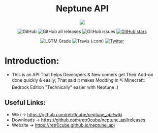 <h1 align="center">Neptune API</h1>

<p align="center">
  <img src="https://user-images.githubusercontent.com/61835816/131254032-b0b9ee32-be44-4573-878c-5263d67601fb.png" />
</p>

<div align="center">
 <p><img src="https://img.shields.io/github/license/retr0cube/neptune_api?color=red&amp;label=Repo%20License&amp;style=flat-square" alt="GitHub"> 
 <img src="https://img.shields.io/github/downloads/retr0cube/neptune_api/total?color=blue&amp;label=Downloads&amp;style=flat-square" alt="GitHub all releases"> 
 <img src="https://img.shields.io/github/issues/retr0cube/neptune_api?color=green&amp;label=Issues&amp;style=flat-square" alt="GitHub issues"> 
 <a href="https://github.com/retr0cube/neptune_api/stargazers">
 <img src="https://img.shields.io/github/stars/retr0cube/neptune_api?color=yellow&amp;label=Stars&amp;style=flat-square" alt="GitHub stars"></a> 
</div>
<div align="center">
 <img src="https://img.shields.io/lgtm/grade/python/github/retr0cube/neptune_api?label=Code%20Quality%20&amp;style=flat-square" alt="LGTM Grade"> 
 <img src="https://img.shields.io/travis/com/retr0cube/neptune_api?label=Build%20status&amp;style=flat-square" alt="Travis (.com)"> 
 <a href="https://twitter.com/intent/tweet?text=Wow:&amp;url=https%3A%2F%2Fgithub.com%2Fretr0cube%2Fneptune_api.git">
 <img src="https://img.shields.io/twitter/url?style=social&amp;url=https%3A%2F%2Ftwitter.com%2FPillagerThe%2F" alt="Twitter"></a> </p>
</div>

# Introduction:
 - This is an API That helps Developers & New comers get Their Add-on done quickly & easily; That said it makes Modding in ⛏ Minecraft: Bedrock Edition "Technically" easier
 with Neptune :)


## Useful Links:


- Wiki -> https://github.com/retr0cube/neptune_api/wiki
- Downloads -> https://github.com/retr0cube/neptune_api/releases
- Website -> https://retr0cube.github.io/neptune_api
